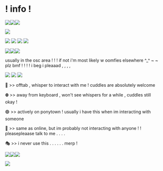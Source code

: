 # ! info !

<img src="https://64.media.tumblr.com/6d96ba2b87a62a7a28476e0d162de7f5/tumblr_inline_n3jpkjrYVt1rx7gub.gif"/><img src="https://64.media.tumblr.com/6d96ba2b87a62a7a28476e0d162de7f5/tumblr_inline_n3jpkjrYVt1rx7gub.gif"/><img src="https://64.media.tumblr.com/6d96ba2b87a62a7a28476e0d162de7f5/tumblr_inline_n3jpkjrYVt1rx7gub.gif"/>

<img src="https://wilardo.crd.co/assets/images/gallery04/33c0e640.gif?v=40493d29"/>

<img src="https://cdn.discordapp.com/emojis/1114069344889085953.webp?size=40&quality=lossless"/> <img src="https://cdn.discordapp.com/emojis/1114027574528585799.webp?size=40&quality=lossless"/> <img src="https://cdn.discordapp.com/emojis/1115007774447902831.webp?size=40&quality=lossless"/> <img src="https://cdn.discordapp.com/emojis/1114028452752924762.webp?size=40&quality=lossless"/> 

<img src="https://64.media.tumblr.com/6d96ba2b87a62a7a28476e0d162de7f5/tumblr_inline_n3jpkjrYVt1rx7gub.gif"/><img src="https://64.media.tumblr.com/6d96ba2b87a62a7a28476e0d162de7f5/tumblr_inline_n3jpkjrYVt1rx7gub.gif"/><img src="https://64.media.tumblr.com/6d96ba2b87a62a7a28476e0d162de7f5/tumblr_inline_n3jpkjrYVt1rx7gub.gif"/>

usually in the osc area ! ! ! if not i'm most likely w oomfies elsewhere ^_^         ~ ~     plz bmf ! ! ! ! i beg i pleaaad , , , ,

<img src="https://64.media.tumblr.com/6d96ba2b87a62a7a28476e0d162de7f5/tumblr_inline_n3jpkjrYVt1rx7gub.gif"/> <img src="https://64.media.tumblr.com/6d96ba2b87a62a7a28476e0d162de7f5/tumblr_inline_n3jpkjrYVt1rx7gub.gif"/> <img src="https://64.media.tumblr.com/6d96ba2b87a62a7a28476e0d162de7f5/tumblr_inline_n3jpkjrYVt1rx7gub.gif"/>

🌙 >> offtab , whisper to interact with me ! cuddles are absolutely welcome

⛔ >> away from keyboard , won't see whispers for a while , cuddles still okay !

🟢 >> actively on ponytown ! usually i have this when im interacting with someone

💬 >> same as online, but im probably not interacting with anyone ! ! pleasepleaase talk to me . . . .

🎭 >> i never use this . . . . . . merp !

<img src="https://64.media.tumblr.com/6d96ba2b87a62a7a28476e0d162de7f5/tumblr_inline_n3jpkjrYVt1rx7gub.gif"/><img src="https://64.media.tumblr.com/6d96ba2b87a62a7a28476e0d162de7f5/tumblr_inline_n3jpkjrYVt1rx7gub.gif"/><img src="https://64.media.tumblr.com/6d96ba2b87a62a7a28476e0d162de7f5/tumblr_inline_n3jpkjrYVt1rx7gub.gif"/>

<img src="https://i.pinimg.com/736x/91/b3/dd/91b3dd5f855bf460e1b38a757632a93a.jpg"/>
